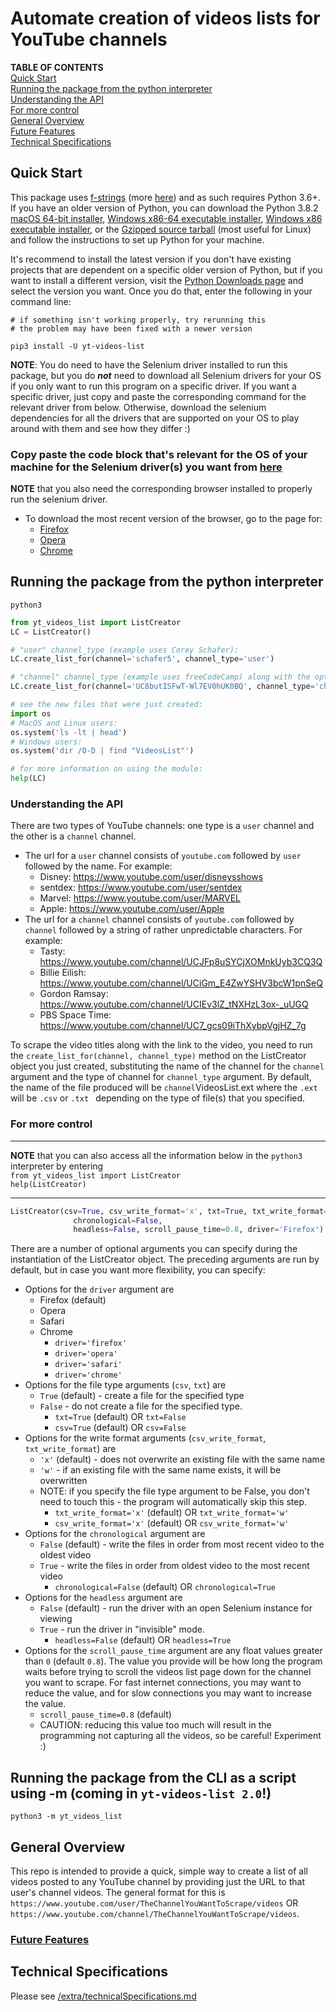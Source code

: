 # Automate creation of videos lists for YouTube channels
**TABLE OF CONTENTS**
<br>[Quick Start](./README.md#Quick-Start)
<br>[Running the package from the python interpreter](./README.md#Running-the-package-from-the-python-interpreter)
<br>[Understanding the API](./README.md#Understanding-the-API)
<br>[For more control](./README.md#For-more-control)
<br>[General Overview](./README.md#General-Overview)
<br>[Future Features](./README.md#Future-Features)
<br>[Technical Specifications](./README.md#Technical-Specifications)

## Quick Start
This package uses [f-strings](https://cito.github.io/blog/f-strings/) (more [here](https://realpython.com/python-f-strings/)) and as such requires Python 3.6+. If you have an older version of Python, you can download the Python 3.8.2 [macOS 64-bit installer](https://www.python.org/ftp/python/3.8.2/python-3.8.2-macosx10.9.pkg), [Windows x86-64 executable installer](https://www.python.org/ftp/python/3.8.2/python-3.8.2-amd64.exe), [Windows x86 executable installer](https://www.python.org/ftp/python/3.8.2/python-3.8.2.exe), or the [Gzipped source tarball](https://www.python.org/ftp/python/3.8.2/Python-3.8.2.tgz) (most useful for Linux) and follow the instructions to set up Python for your machine.

It's recommend to install the latest version if you don't have existing projects that are dependent on a specific older version of Python, but if you want to install a different version, visit the [Python Downloads page](https://www.python.org/downloads/) and select the version you want. Once you do that, enter the following in your command line:
```shell
# if something isn't working properly, try rerunning this
# the problem may have been fixed with a newer version

pip3 install -U yt-videos-list
```

**NOTE**: You do need to have the Selenium driver installed to run this package, but you do ***not*** need to download all Selenium drivers for your OS if you only want to run this program on a specific driver. If you want a specific driver, just copy and paste the corresponding command for the relevant driver from below. Otherwise, download the selenium dependencies for all the drivers that are supported on your OS to play around with them and see how they differ :)
### Copy paste the code block that's relevant for the OS of your machine for the Selenium driver(s) you want from **[here](https://github.com/Shail-Shouryya/yt_videos_list/blob/master/extra/README.md)**
**NOTE** that you also need the corresponding browser installed to properly run the selenium driver.
- To download the most recent version of the browser, go to the page for:
  - [Firefox](https://www.mozilla.org/en-US/firefox/new/)
  - [Opera](https://www.opera.com/)
  - [Chrome](https://www.google.com/chrome/)

## Running the package from the python interpreter
```shell
python3
```
```python
from yt_videos_list import ListCreator
LC = ListCreator()

# "user" channel_type (example uses Corey Schafer):
LC.create_list_for(channel='schafer5', channel_type='user')

# "channel" channel_type (example uses freeCodeCamp) along with the optional file_name argument:
LC.create_list_for(channel='UC8butISFwT-Wl7EV0hUK0BQ', channel_type='channel', file_name='freeCodeCamp_orgVideosList')

# see the new files that were just created:
import os
# MacOS and Linux users:
os.system('ls -lt | head')
# Windows users:
os.system('dir /O-D | find "VideosList"')

# for more information on using the module:
help(LC)
```

### Understanding the API
There are two types of YouTube channels: one type is a `user` channel and the other is a `channel` channel.
- The url for a `user` channel consists of `youtube.com` followed by `user` followed by the name. For example:
  - Disney: https://www.youtube.com/user/disneysshows
  - sentdex: https://www.youtube.com/user/sentdex
  - Marvel: https://www.youtube.com/user/MARVEL
  - Apple: https://www.youtube.com/user/Apple
- The url for a `channel` channel consists of `youtube.com` followed by `channel` followed by a string of rather unpredictable characters. For example:
  - Tasty: https://www.youtube.com/channel/UCJFp8uSYCjXOMnkUyb3CQ3Q
  - Billie Eilish: https://www.youtube.com/channel/UCiGm_E4ZwYSHV3bcW1pnSeQ
  - Gordon Ramsay: https://www.youtube.com/channel/UCIEv3lZ_tNXHzL3ox-_uUGQ
  - PBS Space Time: https://www.youtube.com/channel/UC7_gcs09iThXybpVgjHZ_7g

To scrape the video titles along with the link to the video, you need to run the `create_list_for(channel, channel_type)` method on the ListCreator object you just created, substituting the name of the channel for the `channel` argument and the type of channel for `channel_type` argument. By default, the name of the file produced will be `channel`VideosList.ext where the `.ext` will be `.csv` or `.txt ` depending on the type of file(s) that you specified.

### For more control
---
**NOTE** that you can also access all the information below in the `python3` interpreter by entering
<br>`from yt_videos_list import ListCreator`
<br>`help(ListCreator)`

---
```python
ListCreator(csv=True, csv_write_format='x', txt=True, txt_write_format='x',
              chronological=False,
              headless=False, scroll_pause_time=0.8, driver='Firefox')
```
There are a number of optional arguments you can specify during the instantiation of the ListCreator object. The preceding arguments are run by default, but in case you want more flexibility, you can specify:

- Options for the `driver` argument are
  - Firefox (default)
  - Opera
  - Safari
  - Chrome
    - `driver='firefox'`
    - `driver='opera'`
    - `driver='safari'`
    - `driver='chrome'`
- Options for the file type arguments (`csv`, `txt`) are
  - `True` (default) - create a file for the specified type
  - `False` - do not create a file for the specified type.
    - `txt=True`  (default) OR `txt=False`
    - `csv=True`  (default) OR `csv=False`
- Options for the write format arguments (`csv_write_format`, `txt_write_format`) are
  - `'x'` (default) - does not overwrite an existing file with the same name
  - `'w'` - if an existing file with the same name exists, it will be overwritten
  - NOTE: if you specify the file type argument to be False, you don't need to touch this - the program will automatically skip this step.
    - `txt_write_format='x'`  (default) OR `txt_write_format='w'`
    - `csv_write_format='x'`  (default) OR `csv_write_format='w'`
- Options for the `chronological` argument are
  - `False` (default) - write the files in order from most recent video to the oldest video
  - `True` - write the files in order from oldest video to the most recent video
    - `chronological=False` (default) OR `chronological=True`
- Options for the `headless` argument are
  - `False` (default) - run the driver with an open Selenium instance for viewing
  - `True` - run the driver in "invisible" mode.
    - `headless=False` (default) OR `headless=True`
- Options for the `scroll_pause_time` argument are any float values greater than `0` (default `0.8`). The value you provide will be how long the program waits before trying to scroll the videos list page down for the channel you want to scrape. For fast internet connections, you may want to reduce the value, and for slow connections you may want to increase the value.
  - `scroll_pause_time=0.8` (default)
  - CAUTION: reducing this value too much will result in the programming not capturing all the videos, so be careful! Experiment :)

## Running the package from the CLI as a script using -m (coming in `yt-videos-list 2.0`!)
```shell
python3 -m yt_videos_list
```

## General Overview
This repo is intended to provide a quick, simple way to create a list of all videos posted to any YouTube channel by providing just the URL to that user's channel videos. The general format for this is
`https://www.youtube.com/user/TheChannelYouWantToScrape/videos`
OR
`https://www.youtube.com/channel/TheChannelYouWantToScrape/videos`.

### [Future Features](https://github.com/Shail-Shouryya/yt_videos_list/blob/master/extra/futureFeatures.md)

## Technical Specifications
Please see [/extra/technicalSpecifications.md](https://github.com/Shail-Shouryya/yt_videos_list/blob/master/extra/technicalSpecifications.md)

